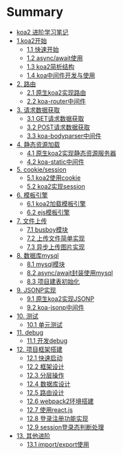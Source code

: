 # Summary
* [koa2 进阶学习笔记](README.md)
* [1.koa2开始]()
    * [1.1 快速开始](note/start/quick.md)
    * [1.2 async/await使用](note/start/async.md)
    * [1.3 koa2简析结构](note/start/info.md)
    * [1.4 koa中间件开发与使用](note/start/middleware.md)
* [2. 路由]()
    * [2.1 原生koa2实现路由](note/route/simple.md)
    * [2.2 koa-router中间件](note/route/koa-router.md)
* [3. 请求数据获取]()
    * [3.1 GET请求数据获取](note/request/get.md)
    * [3.2 POST请求数据获取](note/request/post.md)
    * [3.3 koa-bodyparser中间件](note/request/post-use-middleware.md)
* [4. 静态资源加载]()
    * [4.1 原生koa2实现静态资源服务器](note/static/server.md)
    * [4.2 koa-static中间件](note/static/middleware.md)
* [5. cookie/session]()
    * [5.1 koa2使用cookie](note/cookie/info.md)
    * [5.2 koa2实现session](note/session/info.md)
* [6. 模板引擎]()
    * [6.1 koa2加载模板引擎](note/template/add.md)
    * [6.2 ejs模板引擎](note/template/ejs.md)
* [7. 文件上传]()
    * [7.1 busboy模块](note/upload/busboy.md)
    * [7.2 上传文件简单实现](note/upload/simple.md)
    * [7.3 异步上传图片实现](note/upload/pic-async.md)
* [8. 数据库mysql]()
    * [8.1 mysql模块](note/mysql/info.md)    
    * [8.2 async/await封装使用mysql](note/mysql/async.md)
    * [8.3 项目建表初始化](note/mysql/init.md)
* [9. JSONP实现]()
    * [9.1 原生koa2实现JSONP](note/jsonp/info.md)
    * [9.2 koa-jsonp中间件](note/jsonp/koa-jsonp.md)
* [10. 测试]()
    * [10.1 单元测试](note/test/unit.md)
* [11. debug]()
    * [11.1 开发debug](note/debug/info.md)
* [12. 项目框架搭建]()
    * [12.1 快速启动](note/project/start.md)
    * [12.2 框架设计](note/project/framework.md)
    * [12.3 分层操作](note/project/layer.md)
    * [12.4 数据库设计](note/project/sql.md)
    * [12.5 路由设计](note/project/route.md)
    * [12.6 webpack2环境搭建](note/project/webpack2.md)
    * [12.7 使用react.js](note/project/react.md)
    * [12.8 登录注册功能实现](note/project/sign.md)
    * [12.9 session登录态判断处理](note/project/session.md) 
* [13. 其他进阶]()
    * [13.1 import/export使用](note/other/esm.md) 



